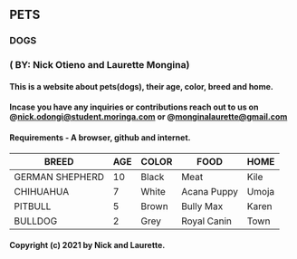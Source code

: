 ## PETS
### DOGS
### ( BY: Nick Otieno and Laurette Mongina)
#### This is  a website about pets(dogs), their age, color, breed and home.
#### Incase you have any inquiries or contributions reach out to us on @nick.odongi@student.moringa.com or @monginalaurette@gmail.com
#### Requirements - A browser, github and internet.


| BREED          | AGE | COLOR | FOOD | HOME |
| -------------  | ----| ---   | ---  | ---  |
| GERMAN SHEPHERD| 10  | Black     | Meat   |  Kile    |
| CHIHUAHUA | 7 | White | Acana Puppy| Umoja |
| PITBULL | 5 | Brown | Bully Max | Karen |
| BULLDOG | 2 | Grey | Royal Canin | Town |
#### Copyright (c) 2021 by Nick and Laurette.
